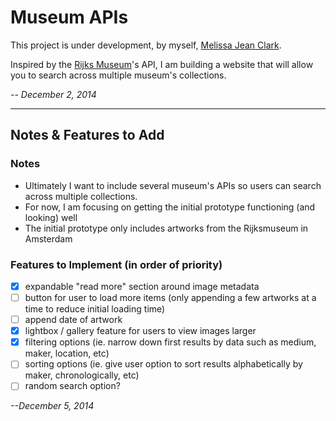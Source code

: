 # Museum APIs

This project is under development, by myself, [Melissa Jean Clark](http://melissajclark.ca). 

Inspired by the [Rijks Museum](https://www.rijksmuseum.nl/en)'s API, I am building a website that will allow you to search across multiple museum's collections.

_-- December 2, 2014_

---------

## Notes & Features to Add

### Notes

- Ultimately I want to include several museum's APIs so users can search across multiple collections. 
- For now, I am focusing on getting the initial prototype functioning (and looking) well
- The initial prototype only includes artworks from the Rijksmuseum in Amsterdam

### Features to Implement (in order of priority)

- [x] expandable "read more" section around image metadata
- [ ] button for user to load more items (only appending a few artworks at a time to reduce initial loading time)
- [ ] append date of artwork
- [x] lightbox / gallery feature for users to view images larger
- [x] filtering options (ie. narrow down first results by data such as medium, maker, location, etc)
- [ ] sorting options (ie. give user option to sort results alphabetically by maker, chronologically, etc)
- [ ] random search option?

_--December 5, 2014_
